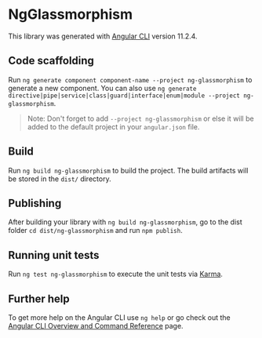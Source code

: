 # NgGlassmorphism

This library was generated with [Angular CLI](https://github.com/angular/angular-cli) version 11.2.4.

## Code scaffolding

Run `ng generate component component-name --project ng-glassmorphism` to generate a new component. You can also use `ng generate directive|pipe|service|class|guard|interface|enum|module --project ng-glassmorphism`.
> Note: Don't forget to add `--project ng-glassmorphism` or else it will be added to the default project in your `angular.json` file. 

## Build

Run `ng build ng-glassmorphism` to build the project. The build artifacts will be stored in the `dist/` directory.

## Publishing

After building your library with `ng build ng-glassmorphism`, go to the dist folder `cd dist/ng-glassmorphism` and run `npm publish`.

## Running unit tests

Run `ng test ng-glassmorphism` to execute the unit tests via [Karma](https://karma-runner.github.io).

## Further help

To get more help on the Angular CLI use `ng help` or go check out the [Angular CLI Overview and Command Reference](https://angular.io/cli) page.
